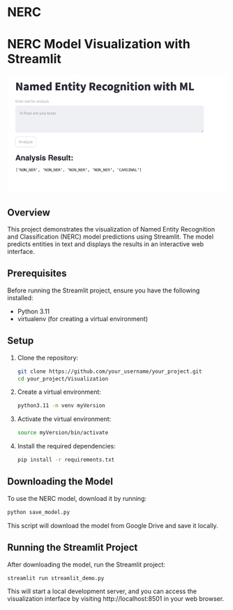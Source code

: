 # NERC

# NERC Model Visualization with Streamlit

![NERC Model Visualization](./Visualization/demo.png)

## Overview

This project demonstrates the visualization of Named Entity Recognition and Classification (NERC) model predictions using Streamlit. The model predicts entities in text and displays the results in an interactive web interface.

## Prerequisites

Before running the Streamlit project, ensure you have the following installed:

- Python 3.11
- virtualenv (for creating a virtual environment)

## Setup

1. Clone the repository:

    ```bash
    git clone https://github.com/your_username/your_project.git
    cd your_project/Visualization
    ```

2. Create a virtual environment:

    ```bash
    python3.11 -m venv myVersion
    ```

3. Activate the virtual environment:

    ```bash
    source myVersion/bin/activate
    ```

4. Install the required dependencies:

    ```bash
    pip install -r requirements.txt
    ```

## Downloading the Model

To use the NERC model, download it by running:

```bash
python save_model.py
```

This script will download the model from Google Drive and save it locally.

## Running the Streamlit Project
After downloading the model, run the Streamlit project:

```bash
streamlit run streamlit_demo.py
```

This will start a local development server, and you can access the visualization interface by visiting http://localhost:8501 in your web browser.